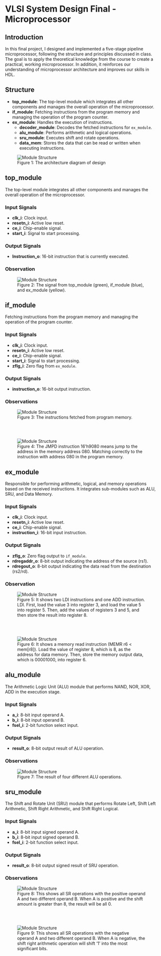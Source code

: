 # VLSI System Design Final - Microprocessor

## Introduction

In this final project, I designed and implemented a five-stage pipeline microprocessor, following the structure and principles discussed in class. The goal is to apply the theoretical knowledge from the course to create a practical, working microprocessor. In addition, it reinforces our understanding of microprocessor architecture and improves our skills in HDL.


## Structure

- **top_module**: The top-level module which integrates all other components and manages the overall operation of the microprocessor.
- **if_module**: Fetching instructions from the program memory and managing the operation of the program counter.
- **ex_module**: Handles the execution of instructions.
  - **decoder_module**: Decodes the fetched instructions for `ex_module`.
  - **alu_module**: Performs arithmetic and logical operations.
  - **sru_module**: Executes shift and rotate operations.
  - **data_mem**: Stores the data that can be read or written when executing instructions.

<figure>
  <img
  src="/homework/images/structure.png"
  alt="Module Structure">
  <figcaption>Figure 1: The architecture diagram of design</figcaption>
</figure>

## top_module

The top-level module integrates all other components and manages the overall operation of the microprocessor.

### Input Signals

- **clk_i**: Clock input.
- **resetn_i**: Active low reset.
- **ce_i**: Chip-enable signal.
- **start_i**: Signal to start processing.

### Output Signals

- **Instruction_o**: 16-bit instruction that is currently executed.

### Observation

<figure>
  <img
  src="/homework/images/fig1.png"
  alt="Module Structure">
  <figcaption>Figure 2: The signal from top_module (green), if_module (blue), and ex_module (yellow).</figcaption>
</figure>

## if_module

Fetching instructions from the program memory and managing the operation of the program counter.

### Input Signals

- **clk_i**: Clock input.
- **resetn_i**: Active low reset.
- **ce_i**: Chip-enable signal.
- **start_i**: Signal to start processing.
- **zflg_i**: Zero flag from `ex_module`.

### Output Signals

- **instruction_o**: 16-bit output instruction.

### Observations

<figure>
  <img
  src="/homework/images/fig2.png"
  alt="Module Structure">
  <figcaption>Figure 3: The instructions fetched from program memory.</figcaption>
</figure><br><br>

<figure>
  <img
  src="/homework/images/fig3.png"
  alt="Module Structure">
  <figcaption>Figure 4: The JMPD instruction 16’h9080 means jump to the address in the memory address 080. Matching correctly to the instruction with address 080 in the program memory.</figcaption>
</figure>

## ex_module

Responsible for performing arithmetic, logical, and memory operations based on the received instructions. It integrates sub-modules such as ALU, SRU, and Data Memory.

### Input Signals

- **clk_i**: Clock input. 
- **resetn_i**: Active low reset. 
- **ce_i**: Chip-enable signal. 
- **instruction_i**: 16-bit input instruction.

### Output Signals

- **zflg_o**: Zero flag output to `if_module`.
- **rdregaddr_o**: 8-bit output indicating the address of the source (rs1).
- **rdregout_o**: 8-bit output indicating the data read from the destination (rs2/rd).

### Observation

<figure>
  <img
  src="/homework/images/fig4.png"
  alt="Module Structure">
  <figcaption>Figure 5: It shows two LDI instructions and one ADD instruction. LDI. First, load the value 3 into register 3, and load the value 5 into register 5. Then, add the values of registers 3 and 5, and then store the result into register 8.</figcaption>
</figure><br><br>

<figure>
  <img
  src="/homework/images/fig5.png"
  alt="Module Structure">
  <figcaption>Figure 6: It shows a memory read instruction (MEMR r6 < mem[r8]). Load the value of register 8, which is 8, as the address for data memory. Then, store the memory output data, which is 00001000, into register 6. </figcaption>
</figure>

## alu_module

The Arithmetic Logic Unit (ALU) module that performs NAND, NOR, XOR, ADD in the execution stage.

### Input Signals

- **a_i**: 8-bit input operand A. 
- **b_i**: 8-bit input operand B. 
- **fsel_i**: 2-bit function select input. 

### Output Signals

- **result_o**: 8-bit output result of ALU operation.

### Observations

<figure>
  <img
  src="/homework/images/fig6.png"
  alt="Module Structure">
  <figcaption>Figure 7: The result of four different ALU operations.</figcaption>
</figure>

## sru_module

The Shift and Rotate Unit (SRU) module that performs Rotate Left, Shift Left Arithmetic, Shift Right Arithmetic, and Shift Right Logical.

### Input Signals

- **a_i**: 8-bit input signed operand A. 
- **b_i**: 8-bit input signed operand B. 
- **fsel_i**: 2-bit function select input. 

### Output Signals

- **result_o**: 8-bit output signed result of SRU operation.

### Observations

<figure>
  <img
  src="/homework/images/fig7.png"
  alt="Module Structure">
  <figcaption>Figure 8: This shows all SR operations with the positive operand A and two different operand B. When A is positive and the shift amount is greater than 8, the result will be all 0.</figcaption>
</figure><br><br>

<figure>
  <img
  src="/homework/images/fig8.png"
  alt="Module Structure">
  <figcaption>Figure 9: This shows all SR operations with the negative operand A and two different operand B. When A is negative, the shift right arithmetic operation will shift ‘1’ into the most significant bits.</figcaption>
</figure>
